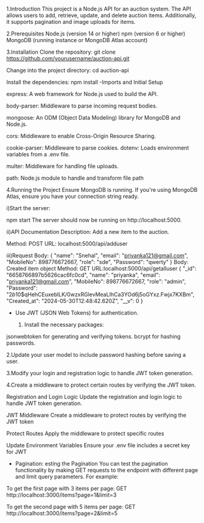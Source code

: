 1.Introduction
This project is a Node.js API for an auction system. The API allows users to add, retrieve, update, and delete auction items. Additionally, it supports pagination and image uploads for items.

2.Prerequisites
Node.js (version 14 or higher)
npm (version 6 or higher)
MongoDB (running instance or MongoDB Atlas account)

3.Installation
Clone the repository:
git clone https://github.com/yourusername/auction-api.git

Change into the project directory:
cd auction-api


Install the dependencies:
npm install
-Imports and Initial Setup

express: A web framework for Node.js used to build the API.

body-parser: Middleware to parse incoming request bodies.

mongoose: An ODM (Object Data Modeling) library for MongoDB and Node.js.

cors: Middleware to enable Cross-Origin Resource Sharing.

cookie-parser: Middleware to parse cookies.
dotenv: Loads environment variables from a .env file.

multer: Middleware for handling file uploads.

path: Node.js module to handle and transform file path

4.Running the Project
Ensure MongoDB is running. If you're using MongoDB Atlas, ensure you have your connection string ready.

i)Start the server:

npm start
The server should now be running on http://localhost:5000.

ii)API Documentation
Description: Add a new item to the auction.

Method: POST
URL: localhost:5000/api/adduser

iii)Request Body:
{
 "name": "Snehal",
    "email": "priyanka121@gmail.com",
    "MobileNo": 898776672667,
    "role": "sde",
    "Password": "qwerty"
}
Body: Created item object
Method: GET
URL:localhost:5000/api/getalluser
{
        "_id": "6658766897b5626cac6fc0cd",
        "name": "priyanka",
        "email": "priyanka121@gmail.com",
        "MobileNo": 898776672667,
        "role": "admin",
        "Password": "$2b$10$qHehCEuxeblLK/0wzxRGlevMeaLIhCa3YOd6j5oGYxz.Fwjx7KXBm",
        "Created_at": "2024-05-30T12:48:42.620Z",
        "__v": 0
  }

- Use JWT (JSON Web Tokens) for authentication.

  1. Install the necessary packages:

jsonwebtoken for generating and verifying tokens.
bcrypt for hashing passwords.

2.Update your user model to include password hashing before saving a user.

3.Modify your login and registration logic to handle JWT token generation.

4.Create a middleware to protect certain routes by verifying the JWT token.

 Registration and Login Logic
Update the registration and login logic to handle JWT token generation.

 JWT Middleware
Create a middleware to protect routes by verifying the JWT token

Protect Routes
Apply the middleware to protect specific routes

 Update Environment Variables
Ensure your .env file includes a secret key for JWT

- Pagination:
esting the Pagination
You can test the pagination functionality by making GET requests to the endpoint with different page and limit query parameters. For example:

To get the first page with 3 items per page:
GET http://localhost:3000/items?page=1&limit=3

To get the second page with 5 items per page:
GET http://localhost:3000/items?page=2&limit=5
